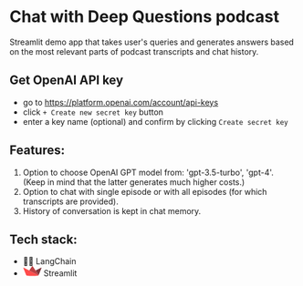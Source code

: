 # Chat with Deep Questions podcast
Streamlit demo app that takes user's queries and generates answers based on the most relevant parts of podcast transcripts and chat history.

## Get OpenAI API key
- go to  https://platform.openai.com/account/api-keys
- click `+ Create new secret key` button
- enter a key name (optional) and confirm by clicking `Create secret key`


## Features:

1. Option to choose OpenAI GPT model from: 'gpt-3.5-turbo', 'gpt-4'. (Keep in mind that the latter generates much higher costs.)
2. Option to chat with single episode or with all episodes (for which transcripts are provided).
3. History of conversation is kept in chat memory.

## Tech stack:
- 🦜🔗 LangChain
- ![](st_icon.png) Streamlit